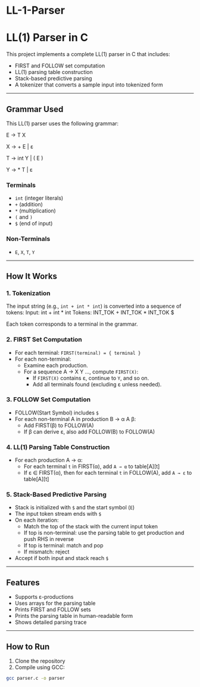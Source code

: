 # LL-1-Parser

# LL(1) Parser in C

This project implements a complete LL(1) parser in C that includes:

- FIRST and FOLLOW set computation  
- LL(1) parsing table construction  
- Stack-based predictive parsing  
- A tokenizer that converts a sample input into tokenized form  

---

##  Grammar Used

This LL(1) parser uses the following grammar:

E → T X

X → + E | ε

T → int Y | ( E )

Y → * T | ε

### Terminals
- `int` (integer literals)
- `+` (addition)
- `*` (multiplication)
- `(` and `)`
- `$` (end of input)

### Non-Terminals
- `E`, `X`, `T`, `Y`

---

##  How It Works

### 1. Tokenization
The input string (e.g., `int + int * int`) is converted into a sequence of tokens:
Input: int + int * int
Tokens: INT_TOK + INT_TOK * INT_TOK $

Each token corresponds to a terminal in the grammar.

### 2. FIRST Set Computation
- For each terminal: `FIRST(terminal) = { terminal }`
- For each non-terminal:
  - Examine each production.
  - For a sequence A → X Y ..., compute `FIRST(X)`:
    - If `FIRST(X)` contains ε, continue to `Y`, and so on.
    - Add all terminals found (excluding ε unless needed).

### 3. FOLLOW Set Computation
- FOLLOW(Start Symbol) includes `$`
- For each non-terminal A in production B → α A β:
  - Add FIRST(β) to FOLLOW(A)
  - If β can derive ε, also add FOLLOW(B) to FOLLOW(A)

### 4. LL(1) Parsing Table Construction
- For each production A → α:
  - For each terminal `t` in FIRST(α), add `A → α` to table[A][t]
  - If ε ∈ FIRST(α), then for each terminal `t` in FOLLOW(A), add `A → ε` to table[A][t]

### 5. Stack-Based Predictive Parsing
- Stack is initialized with `$` and the start symbol (`E`)
- The input token stream ends with `$`
- On each iteration:
  - Match the top of the stack with the current input token
  - If top is non-terminal: use the parsing table to get production and push RHS in reverse
  - If top is terminal: match and pop
  - If mismatch: reject
- Accept if both input and stack reach `$`

---
## Features
- Supports ε-productions
- Uses arrays for the parsing table
- Prints FIRST and FOLLOW sets
- Prints the parsing table in human-readable form
- Shows detailed parsing trace

---

##  How to Run

1. Clone the repository
2. Compile using GCC:
```bash
gcc parser.c -o parser
